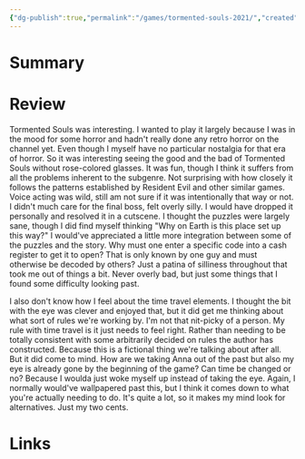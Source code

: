 ```yaml
---
{"dg-publish":true,"permalink":"/games/tormented-souls-2021/","created":"2024-01-08","updated":"2024-01-09"}
---
```



# Summary

# Review

Tormented Souls was interesting. I wanted to play it largely because I was in the mood for some horror and hadn't really done any retro horror on the channel yet. Even though I myself have no particular nostalgia for that era of horror. So it was interesting seeing the good and the bad of Tormented Souls without rose-colored glasses. It was fun, though I think it suffers from all the problems inherent to the subgenre. Not surprising with how closely it follows the patterns established by Resident Evil and other similar games. Voice acting was wild, still am not sure if it was intentionally that way or not. I didn't much care for the final boss, felt overly silly. I would have dropped it personally and resolved it in a cutscene. I thought the puzzles were largely sane, though I did find myself thinking "Why on Earth is this place set up this way?" I would've appreciated a little more integration between some of the puzzles and the story. Why must one enter a specific code into a cash register to get it to open? That is only known by one guy and must otherwise be decoded by others? Just a patina of silliness throughout that took me out of things a bit. Never overly bad, but just some things that I found some difficulty looking past.

I also don't know how I feel about the time travel elements. I thought the bit with the eye was clever and enjoyed that, but it did get me thinking about what sort of rules we're working by. I'm not that nit-picky of a person. My rule with time travel is it just needs to feel right. Rather than needing to be totally consistent with some arbitrarily decided on rules the author has constructed. Because this is a fictional thing we're talking about after all. But it did come to mind. How are we taking Anna out of the past but also my eye is already gone by the beginning of the game? Can time be changed or no? Because I woulda just woke myself up instead of taking the eye. Again, I normally would've wallpapered past this, but I think it comes down to what you're actually needing to do. It's quite a lot, so it makes my mind look for alternatives. Just my two cents.

# Links
